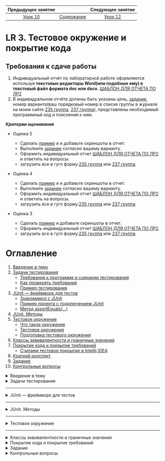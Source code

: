 Предыдущее занятие |         &nbsp;          | Следующее занятие
:----------------:|:-----------------------:|:----------------:
[Урок 10](LESSON10.MD) | [Содержание](../README.MD) | [Урок 12](LESSON11.md)

# LR 3. Тестовое окружение и покрытие кода

## Требования к сдаче работы

1. Индивидуальный отчёт по лабораторной работе оформляется используя
   **текстовые редакторы Word(или подобные ему)
   в текстовый файл формата doc или docx.** [ШАБЛОН ДЛЯ ОТЧЕТА ПО ЛР2](LR2_Report.docx)
2. В индивидуальном отчёте должны быть указаны цель, [задание](LAB1_Variants.docx), номер варианта(ваш порядковый номер в списке группы в
журнале на моем сайте [235 группа](https://docs.google.com/spreadsheets/d/186VmfxhiyN9vD0eqQtgej3up6OricDa0/edit?gid=2072898038#gid=2072898038), 
[237 группа](https://docs.google.com/spreadsheets/d/1HBRhJ0W6VezDNjnPWNHxUv7krdP6HPgP/edit?gid=1461174089#gid=1461174089)), представлены необходимый программный код и пояснения к ним.

***Критерии оценивания***

* Оценка 5
   * Сделать [пример](#пример-проекта-с-подключением-junit) и и добавьте скриншоты в отчет.
   * Выполните [задание](#задание) согласно вашему варианту.
   * Оформить индивидуальный отчет [ШАБЛОН ДЛЯ ОТЧЕТА ПО ЛР2](LR2_Report.docx) и ответить на вопросы.
   * загрузить все в гугл форму:[235 группа](https://forms.gle/rsQvqzeLBAh8pWQa7) или [237 группа](https://forms.gle/xZioXLRf2bn6ymES9)

* Оценка 4
   * Сделать [пример](#пример-проекта-с-подключением-junit) и и добавьте скриншоты в отчет.
   * Выполните [задание](#задание) согласно вашему варианту.
   * Оформить индивидуальный отчет [ШАБЛОН ДЛЯ ОТЧЕТА ПО ЛР2](LR2_Report.docx) и ответить на вопросы.
   * загрузить все в гугл форму:[235 группа](https://forms.gle/rsQvqzeLBAh8pWQa7) или [237 группа](https://forms.gle/xZioXLRf2bn6ymES9)

* Оценка 3
   * Сделать [пример](#пример-проекта-с-подключением-junit) и добавьте скриншоты в отчет.
   * Оформить индивидуальный отчет [ШАБЛОН ДЛЯ ОТЧЕТА ПО ЛР2](LR2_Report.docx).
   * загрузить все в гугл форму:[235 группа](https://forms.gle/rsQvqzeLBAh8pWQa7) или [237 группа](https://forms.gle/xZioXLRf2bn6ymES9)

# Оглавление

1. [Введение в тему](#введение-в-тему)
2. [Задачи тестирования](#задачи-тестирования)
   * [Требования к программе и сценарии тестирования](#требования-к-программе-и-сценарии-тестирования)
   * [Как проверять требования](#как-проверять-требования)
   * [Пример тестирования](#пример-тестирования)
3. [JUnit — фреймворк для тестов](#junit--фреймворк-для-тестов)
   * [Знакомимся с JUnit](#знакомимся-с-junit)
   * [Пример проекта с подключением JUnit](#пример-проекта-с-подключением-junit)
   * [Метод assertEquals(...)](#метод-assertequals)
4. [JUnit. Методы](#junit-методы)
5. [Тестовое окружение](#тестовое-окружение)
   * [Что такое окружение](#что-такое-окружение)
   * [Тестовое окружение](#тестовое-окружение-1)
   * [Подготовка тестового окружения](#подготовка-тестового-окружения)
6. [Классы эквивалентности и граничные значения](#классы-эквивалентности-и-граничные-значения)
7. [Покрытие кода и покрытие требований](#покрытие-кода-и-покрытие-требований)
    * [Считаем тестовое покрытие в Intellij IDEA](#считаем-тестовое-покрытие-в-intellij-idea)
8. [Краткий конспект](#краткий-конспект)
9. [Задание](#задание)
10. [Контрольные вопросы](#контрольные-вопросы)

<details>
<summary>Введение в тему</summary>

# Введение в тему

Один из способов проверить работоспособность программы — протестировать её. В этой теме поговорим о том, зачем нужно тестирование, какое оно бывает и как тестировать свой код максимально эффективно. Вы узнаете:
* когда нужно проводить тестирование;
* что такое фреймворк и какой фреймворк используют для тестирования на Java;
* что такое класс эквивалентности и граничные значения;
* какие бывают метрики покрытия кодовой базы тестами;
* чем различаются понятия покрытия требований и покрытия кода.
А также вы научитесь сами составлять тесты для различных требований, 
запускать их и анализировать результаты тестирования. После этой темы 
помимо финального проекта спринта вас ждёт тестирование по всем темам первого модуля. 
Итак, начинаем!

</details>

<details>

<summary>Задачи тестирования</summary>

# Задачи тестирования

[Оглавление](#оглавление)

Люди довольно часто совершают ошибки, а техника отказывает. По
этому в процесс любого производства включён этап проверки. Автомобили допускаются 
к серийному выпуску только после успешного прохождения всех краш-тестов, 
сложность которых возрастает с каждым годом. Чайники, миксеры и другие бытовые электроприборы 
проходят обязательные проверки на соответствие требованиям пожарной безопасности.

Всё это необходимо для предотвращения возможных рисков. Например, 4 июня 1996 года грузовая ракета Ариан-5 
взорвалась через 37 секунд после взлёта из-за ошибки в программе по расчёту угла наклона. 
Ущерб составил около одного миллиарда долларов.

Требования к качеству продуктов в современном мире становятся всё более строгими. 
Пользователи привыкли, что программное обеспечение работает почти идеально. 
Из-за любой ошибки ваш клиент может перейти к конкурентам или оставить негативный отзыв. 
Поэтому так важно, чтобы каждый разработчик понимал важность процесса тестирования продукта 
до его выпуска на широкую аудиторию.

**Тестирование программы** (англ. software testing) — это исследование, при котором происходит:
* проверка соответствия между ожидаемым и реальным поведением программы,
* а также выявление или подтверждение каких-либо её свойств.
* 
Есть много разных видов проверок: тестирование производительности, нагрузки, гипотез, 
безопасности и так далее. 
Вы изучите базовый вид — **функциональное тестирование** (англ. _functional testing_).
Именно оно проверяет, что программа соответствует **функциональным требованиям** 
(англ. _functional requirements_), то есть делает то, что от неё ожидает пользователь. 
Например, что при включении умного чайника вода нагревается, а не превращается в лёд.

![img.png](L11/img.png)

## Требования к программе и сценарии тестирования

Чтобы проверить, что программа работает корректно, необходимо узнать, 
с какой целью она создавалась. 
Другими словами, нужно определить **требования к программе**
(англ. _software requirements_).

Требования могут иметь разную форму и содержание. 
Иногда они представлены в виде официальных документов: 
спецификаций и технических заданий. Часто таких документов нет, 
и единственный способ узнать требования — поговорить с заказчиком.

Требования разделяются на:

* **функциональные**, которые отвечают на вопрос, что должна делать программа. 
Например, на сайте по продаже билетов в кино должна быть кнопка «купить». 
При нажатии на неё будет открываться форма оплаты.

* **нефункциональные**, которые отвечают на вопрос, 
как программа должна выполняться. Вернёмся к примеру с сайтом. 
Нефункциональное требование может звучать так: форма оплаты должна 
открываться менее чем за две секунды с момента нажатия на кнопку «купить».

### Примеры

> **Функциональные требования**
> * Сервис должен отправлять письмо на почту пользователя с информацией о купленных билетах.
> * При закрытии программы должно появляться окно с предложением сохранить проект.
> * При переходе на новый уровень игрок должен получать количество золота по формуле [Уровень * 1000].

> **Нефункциональные требования**
> * Дата покупки должна отображаться как «число.месяц.год»
> * Номер бронирования билета должен пересылаться в строковом формате.
> * Приложение должно запускаться на Android выше 10-й версии.
> * Программа должна возвращать ответ в течение 100 миллисекунд.

## Как проверять требования

Итак, сначала нужно составить или получить список требований.
Затем — написать набор сценариев тестирования. 
Именно они будут определять, делает ли программа то, что от неё ожидается в разных ситуациях. 
Такие сценарии называют **тест-кейсами** (англ. _test case_).

Правильный тест-кейс состоит из трёх частей. 
Рассмотрим их на примере тестирования калькулятора:

* **Подготовка** — определение входных параметров и предусловий. 
Что нужно, чтобы начать тест? Какие данные нам потребуются?
Для проверки калькулятора нам нужны два числа на вход (например, `7` и `4`) и работающий экземпляр класса Calculator.
* **Исполнение** — определение процедуры тестирования. Как именно мы проверяем, 
что программа работает корректно? Какие для этого нужно вызвать методы? 
Какая будет последовательность действий? В примере с калькулятором у 
экземпляра класса вызываем метод сложения. 
В качестве аргументов передаём два числа, заданных на этапе подготовки.
* **Проверка** — сравнение ожидаемого результата с полученным. 
Проверяем, что результат метода в нашем калькуляторе совпадает с ожидаемым и равняется `11`.


Получив тест-кейсы, можно создать и провести **тесты**, 
то есть автоматические или ручные операции по проверке тест-кейсов.

![img_1.png](L11/img_1.png)

## Пример тестирования

Перенесёмся в будущее. Представим, что вы стали успешным программистом на Java (ура!), 
и ваш руководитель дал вам первое важное задание. 
Нужно написать программу для одного крупного магазина, 
которая будет рассчитывать сумму покупки с учётом скидки.

Условия такие: если сумма находится в диапазоне от `1` до `999` рублей — скидки не будет.
А если сумма покупки больше или равна `1000` рублей — клиенту предоставляется скидка в размере
`2%`. Сумма покупки задаётся только в рублях, без копеек.

Здесь требования к программе прописаны прямо в условии задачи. Сформулируем их более конкретно:
1. Если сумма покупки находится в диапазоне от `1` до `999` рублей, то скидка будет `0%`.
2. Иначе скидка составит `2%`.

![img_2.png](L11/img_2.png)

Теперь составим тест-кейсы. 
Поскольку у нас есть пронумерованный набор требований, 
тест-кейсы для удобства тоже можно пронумеровать:

1. Если сумма покупки находится в диапазоне от 1 до 999 рублей, то скидка будет 0%.
- 1.1. Совершается покупка на 1 рубль. Ожидаемое поведение: стоимость покупки составляет 1 рубль.
- 1.2. Совершается покупка на 333 рубля. Ожидаемое поведение: стоимость покупки составляет 333 рубля.
- 1.3. Совершается покупка на 999 рублей. Ожидаемое поведение: стоимость покупки составляет 999 рублей.
2. Иначе скидка составит 2 %.
- 2.1. Совершается покупка на 1000 рублей. Ожидаемое поведение: стоимость покупки составляет 980 рублей (−2%).
- 2.2. Совершается покупка на 2000 рублей. Ожидаемое поведение: стоимость покупки составляет 1960 рублей (−2%).

![img_3.png](L11/img_3.png)

Тест-кейсы 1.1, 1.3 и 2.1. проверяют значения на границах интервалов [1;1000) и [1000;+∞).
Такие значения называются **граничными** (англ. _boundary values_), мы расскажем о них подробнее в следующих уроках. 
А пока заметим, что проверка граничных значений — важное условие. Значительная часть ошибок в программировании совершается именно на граничных значениях.

Помимо граничных значений, необходимо проверить выполнение требований на одном из чисел внутри интервала от 1 до 999.
Нет разницы, на каком именно — 333, 543 или любом другом. Все эти значения **эквивалентны** (англ. _equivalent values_).

Все тест-кейсы необходимо выполнить. Можно запускать программу самостоятельно, передавая различные значения на вход и сверяя их с ожидаемыми — это ручное тестирование. А можно написать код, который будет делать то же самое автоматически — это автоматическое тестирование.

После исполнения тест-кейса необходимо зафиксировать его результат. 
Если реальное поведение программы совпало с ожидаемым, то считается, что тест пройден (англ. _test passed_), 
если поведение отличается — тест провален (англ. _test failed_).

В автотестах результат обычно выводится в виде списка, в котором указано, какие из тестов были пройдены, а какие — провалены.
Это нужно для того, чтобы можно было перейти к любому из проваленных кейсов и исправить либо сам тест,
либо код, который он проверяет.

При ручном тестировании всё зависит от организации: кто-то ставит галочки на листке бумаги, 
кто-то фиксирует текстом в электронном виде, а кто-то просто запоминает. 
Главное — получить ответ: прошла программа тест или нет.

Подведём итог. Для проверки корректности программы нужно проделать следующие шаги:
* Получить/составить/выяснить набор функциональных и нефункциональных требований к программе.
* Для всех требований составить набор тест-кейсов и провести их.

---
### Из каких элементов должен состоять один тест-кейс?

> * **Определение входных параметров и предусловий.**
    Перед началом процедуры тестирования к ней нужно подготовиться.

> * **Сравнение ожидаемого результата с полученным.**
На этом шаге проверяется, исполняет ли программа конкретное требование.

> * **Определение процедуры тестирования.**
Процедура тестирования показывает, из каких шагов состоит тест-кейс.

> * **Информация о результате тест-кейса.**
Без информации о результатах тест-кейса нельзя дать ответ, отвечает ли программа установленным требованиям.
---
</details>

---
<details>

<summary>JUnit — фреймворк для тестов</summary>

# JUnit — фреймворк для тестов

[Оглавление](#оглавление)

Для тестирования существует огромное количество методов, которые объединены во множество библиотек.

## Знакомимся с JUnit

**Фреймворк** (англ. _framework_) — особый класс библиотек.
В нём содержится набор классов и методов,
которые вы можете использовать в своей программе. 
Фреймворк отличается от обычной библиотеки тем, что код библиотеки вы запускаете из вашего кода, 
в то время как фреймворк наоборот может использовать ваш код в своей работе.

![img_4.png](L11/img_4.png)

Один из самых популярных фреймворков для тестирования на Java — **JUnit**. 
Чтобы написать первый тест с помощью **JUnit**, нужно сделать всего два шага:
* Подключить к проекту **JUnit** как библиотеку.
* Создать метод и пометить его аннотацией `@Test`. 

**Аннотации** — это механизм Java, представляющий дополнительную информацию о создаваемых классах и методах.

Вы уже сталкивались с ним в теме про наследование.

## Пример проекта с подключением JUnit

### Видеоинструкции
    
1. [Создание проекта и подключение JUnit(короткое видео без звука)](https://boosty.to/itmagic/posts/e66c8d9e-95c8-4fb3-acce-55dab5c0c5c5?share=post_link)
2. [Создание проекта и подключение JUnit(с объяснением)](https://boosty.to/itmagic/posts/2082ebb4-545c-4af8-917c-12e7bc287205?share=post_link)

### IntelliJ Build tool

#### Создание проекта

1. Запустите IntelliJ IDEA.
2. Выберите слева вкладку **Projects**  и нажмите на кнопку **New Project**.
   ![img.png](L11/img6.png)

3. Дайте имя проекту **debug-app**.
   Language - **Java**, Build system - **IntelliJ**.
   В качестве JDK используйте Amazon Coretto 22. Нажмите **Create**.
   ![img_1.png](L11/img7.png)
4. Если все настройки пройдены успешно появится окно с вашим проектом.
   ![img_2.png](L11/img8.png)
5. Запустите свой проект. Нажмите правой кнопкой мыши в любом месте файла Main.java и в контекстном меню выберите `Run`
![img_5.png](L11/img_5.png)

![img_6.png](L11/img_6.png)

Проект успешно создан.

#### Подключение библиотеки JUnit

1. В меню File выберите пункт ProjectStructure

![img_7.png](L11/img_7.png)

2. В окне Project Structure выберите вкладку **Libraries** и нажмите на кнопку `+`\`From Maven...`

   ![img_9.png](L11/img_9.png)

3. В окне `Download Library from Maven Repository` в поле поиска введите `org.junit.jupiter` и нажмите на кнопку поиска  
![img_10.png](L11/img_10.png)

4. Дождитесь пока Idea подключится к центральному репозиторию Maven и подгрузит информацию о доступных к скачиванию версиях библиотек Junit. Выберите из выпадающего списка подходящую версию библиотеки.

![img_11.png](L11/img_11.png)

5. Выберите подходящую версию и нажмите `OK`.

![img_13.png](L11/img_13.png)

![img_12.png](L11/img_12.png)

6. В окне **Choose Mosules** оставьте все без изменений и нажмите **OK**.

![img_14.png](L11/img_14.png)

7. Если все выполнится успешно то библиотека подключится к проекту. Нажмите кнопку `Aplly` и затем `OK`.

![img_15.png](L11/img_15.png)

#### Создание кода


1. Нажмите правой кнопкой по папке src. Далее в контекстном меню выберите `New\Java Class`.
![img_16.png](L11/img_16.png)

2. Введите название класса `DiscountCalculator` и нажмите `Enter`

![img_17.png](L11/img_17.png)

Замените код класса на следующий

```java
public class DiscountCalculator {

    public int sumAfterDiscount(int sum) {
        if (sum < 1000) {
            return sum;
        } else {
            return (int) (sum * 0.98);
        }
    }
}

```
3. Нажмите правой кнопкой мыши по названию проекта, далее выберите пункт **New\Directory**.

![img_20.png](L11/img_20.png)

4. Введите название `test` и нажмите кнопку `Enter`

![img_21.png](L11/img_21.png)

5. Нажмите правой кнопкой мыши по папке test далее в контекстном меню выберите пункт `Mark Directory as\Test Sources Root`

![img_22.png](L11/img_22.png)

6. Откройте файл `DiscountCalculator.java` и установите курсор на название класса `DiscountCalculator`. 
Нажмите правую кнопку мыши и в контекстном меню выберите пункт `Generate...`

![img_18.png](L11/img_18.png)

7. В следующем окошке выберите пункт `Test...`

![img_19.png](L11/img_19.png)

8. В окне **Create Test** поставьте галочку возле названия метода `sumAfterDiscount`. 
Обратите внимание на название создаваемого класса в поле `Class name`. 
Как правило, класс с тестами называют так же, как базовый класс, добавляя в конце слово `“Test”`. 
В нашем случае получится DiscountCalculatorTest.  Нажмите `ОК`.

![img_23.png](L11/img_23.png)

9. Если все правильно сделано, то должна открыться новая вкладка с кодом класса `DiscountCalculatorTest`

![img_24.png](L11/img_24.png)


10. Замените код класса `DiscountCalculatorTest` на следующий.

```java
// Заметьте, что классы фреймворка импортируются из пакетов 
// отличных от пакетов стандартной библиотеки Java
import org.junit.jupiter.api.Assertions;
import org.junit.jupiter.api.Test;

public class DiscountCalculatorTest {

    DiscountCalculator discountCalculator = new DiscountCalculator();

    @Test
    public void shouldGiveNoDiscountForValue999() {
        // Подготовка
        int buySum = 999;
        int expectedSum = 500;

        // Исполнение
        int resultSum = discountCalculator.sumAfterDiscount(buySum);

        // Проверка
        Assertions.assertEquals(expectedSum, resultSum);
    }
}
```

11. Осталось проверить работу тестовых методов.
 * Для запуска одного тестового метода достаточно нажать на кнопку ![img_25.png](L11/img_25.png) слева от сигнатуры тестового метода.
 * Для запуска всех тестов тестового класса надо нажать на кнопку ![img_27.png](L11/img_27.png) слева от названия класса.

![img_26.png](L11/img_26.png)

12. Нажмите на кнопку ![img_27.png](L11/img_27.png) и в выпадающем меню выберите **Run**.

![img_28.png](L11/img_28.png)

13. Произойдет построение теста. На данный момент у нас только один тестовый метод. Ожидаемый(expectedSum) и фактический(resultSum) 
результаты не совпали, следовательно, статус нашего теста будет - `Test failed`(тест не пройден)
В коде теста мы специально написали, что для товара стоимостью 999 мы ожидаем получить итоговую сумму 500, хотя в реальности исходя из нашего примера должны получить 999. 

![img_29.png](L11/img_29.png)

14. Исправьте значение переменной expectedSum = 999. Снова выполните тесты.

```java
import org.junit.jupiter.api.Test;

public class DiscountCalculatorTest {

    DiscountCalculator discountCalculator = new DiscountCalculator();

    @Test
    public void shouldGiveNoDiscountForValue999() {
        // Подготовка
        int buySum = 999;
        int expectedSum = 999;

        // Исполнение
        int resultSum = discountCalculator.sumAfterDiscount(buySum);

        // Проверка
        Assertions.assertEquals(expectedSum, resultSum);
    }
}
```

15. На этот раз Ожидаемый(expectedSum) и фактический(resultSum)
результаты совпали, следовательно, статус нашего теста будет - `Test passed`(тест пройден)

![img_30.png](L11/img_30.png)

### Метод assertEquals(...)

Метод `assertEquals(...)`
Ещё один элемент `JUnit` — это множество статических методов класса `Assertions`. 
Один из них, `assertEquals(Object expected, Object actual, [String message])` вы уже встречали его выше примерах. 
Он принимает 2 или 3 аргумента. Первый — это ожидаемый результат, второй — фактический. Третий аргумент —
необязательная строка, которая выведется, если фактический результат не равен ожидаемому, другими словами, если тест обнаружит ошибку.


</details>

---

<details>

<summary>JUnit. Методы</summary>

# JUnit. Методы

[Оглавление](#оглавление)

JUnit, как и многие другие библиотеки, предоставляет множество инструментов для упрощения стандартных операций. В этом уроке вы изучите основные методы фреймворка, которые позволяют программисту не только быстро проверять свои программы, но и легко ориентироваться в тестах, написанных другими разработчиками.

## Методы `Assertions.assertNull(...)` и `Assertions.assertNotNull(...)`

Проверить, что значение переменной равно `null`, можно с помощью метода `assertEquals(Object object)`:

```java
@Test
public void shouldBeNull() {
    String nullString = null;
    Assertions.assertEquals(null, nullString);
}
```

А если нужно удостовериться, что значение не равно `null`, 
понадобится метод `assertNotEquals(Object object)`:

```java
@Test
public void shouldNotBeNull() {
    String apple = "apple";
    Assertions.assertNotEquals(null, apple);
}
```

Оба теста работают корректно. 
Но если проверку на null вам нужно выполнять часто,
то писать каждый раз `Assertions.assertEquals(null, value)` будет излишеством. 

Лучше воспользоваться более удобными методами `Assertions.assertNull(Object object)` 
и `Assertions.assertNotNull(Object object)`.

```java
import org.junit.jupiter.api.Test;

import static org.junit.jupiter.api.Assertions.assertNotNull;
import static org.junit.jupiter.api.Assertions.assertNull;

public class NullabilityTest {

    @Test
    public void shouldBeNull() {
        String nullString = null;
        assertNull(nullString);
    }

    @Test
    public void shouldNotBeNull() {
        String apple = "apple";
        assertNotNull(apple);
    }
}

```

> Обратите внимание на использование `import static` в примере выше. 
> Методы класса `Assertions` часто импортируют как статические методы, 
> чтобы сократить запись. Это удобно, потому что в одном классе 
> может быть много тестов, и каждый из них будет вызывать какой-то 
> из методов проверки класса `Assertions`. В результате вместо такой записи:

```java
Assertions.assertNull(firstString);
Assertions.assertNotNull(secondString);
Assertions.assertEquals(expected, actual);
```

Будет такая

```java
*assertNull*(firstString);
*assertNotNull*(secondString);
*assertEquals*(expected, actual);
```

Вы также можете импортировать все методы сразу через

```java
  import static org.junit.jupiter.api.Assertions.*.
```

## Методы `assertTrue(...)` и `assertFalse(...)`

Аналогичные методы существуют для проверки значений типа boolean. 
Вы можете использовать assertEquals(true, value) 
или assertEquals(false, value), но удобнее будет делать это с 
помощью специальных методов `assertTrue(value)` и `assertFalse(value).`

```java
import org.junit.jupiter.api.Assertions;
import org.junit.jupiter.api.Test;

import static org.junit.jupiter.api.Assertions.assertTrue;

public class BooleanTest {

    @Test
    public void shouldBeTrue() {
        boolean value = true;
        assertTrue(value);
    }

    @Test
    public void shouldBeFalse() {
        boolean value = false;
        Assertions.assertFalse(value);
    }
}

```

> При сравнении значений через assertEquals() используется метод equals(..) 
> из класса Object. Поэтому для того, чтобы операция была выполнена корректно, в классах объектов этот метод должен быть корректно переопределён. 
> В противном случае сравнение будет работать неправильно.

> Есть ещё одна важная особенность, связанная с методом equals(..).
> Его нельзя переопределить для массивов. Другими словами, два массива с одинаковым содержанием (одинаковыми элементами, расположенными в том же порядке) — это разные объекты с точки зрения Java.
> Поэтому метод equals(..) всегда будет возвращать false для таких массивов, 
> а тест с assertEquals(...) не будет проходить.

 
> Для поэлементного сравнения массивов можно воспользоваться методом 
> Arrays.equals(...), а в JUnit можно использовать метод класса 
> `**Assertions — assertArrayEquals(...)**`. 

</details>

---

<details>

<summary>Тестовое окружение</summary>

# Тестовое окружение

[Оглавление](#оглавление)

Современные приложения — это миллиарды строчек кода, которые описывают сложную систему со строгой и развитой логикой. 
Некоторые компании за время своего существования произвели и теперь 
поддерживают огромные базы рабочего кода. И чем больше разработчиков вносят изменения в продукт, 
тем выше становится вероятность появления в нём багов.

## Что такое окружение

**Среда, или окружение** (англ. _environment_) — это сервер или группа серверов, на которых находится копия приложения. Конкретное окружение часто называется **стендом** (англ. _stand_).

У любой компании есть как минимум одна среда — та, с которой взаимодействуют её клиенты. 
Но часто для полноценной работы над продуктом выделяют и другие окружения:

* **Среда разработки** (англ. _development environment_), **dev** или **dev-стенд**. 
Используется исключительно для разработки. Именно сюда стекаются изменения от всех программистов, 
работающих над проектом. Здесь же запускаются тесты, написанные разработчиками, и ставятся эксперименты.
* **Тестовая среда** (англ. _test environment_), **test** или **test-стенд**. Здесь продукт стабилизируется при помощи более сложных тестов. 
Например, **интеграционных** (англ. _integration tests_) **— которые объединяют (интегрируют) несколько программ/сервисов вместе. 
При интеграционном тестировании часто проверяют, корректно ли данные из одного сервиса передаются в другой. 
Такие тесты часто пишут отдельные команды тестировщиков.
* **Продуктовая среда** (англ. _production environment_), или **prod**. Её ещё называют «боевая среда» 
как противоположность тестовой, «учебной». 
С ней взаимодействуют клиенты компании, поэтому любые ошибки могут привести к денежным и репутационным потерям.
В идеальном мире к моменту выкладки кода на прод в программе уже не должно быть багов, влияющих на пользователя.

![img.png](L11/part2/img.png)

Многие компании создают и другие среды для своих целей. Например, одни воспроизводят баги в специфичном окружении — на сервере с определённой версией Java. 
Другие используют отдельные среды для разных видов тестов. 
Третьи вообще создают отдельное тестовое окружение для каждого изменения в коде. 

Во всём этом многообразии одна вещь остаётся верной всегда. Тесты сокращают количество багов, которые увидит конечный пользователь. 

> 💡 Окружением часто называют не только полноценный набор 
> серверов с копией приложения, но также и набор внешних параметров, от которых зависит работа программы. Это может быть и версия Java, и другие приложения, 
> и разные файлы конфигурации. Часть таких внешних параметров 
> можно контролировать во время тестирования, с чем тоже помогает библиотека JUnit.


## Тестовое окружение

При тестировании часто бывает удобно выделить набор доступных классов и конфигураций в мини-окружение,
чтобы использовать его для тестов. 
Такой подход позволяет упростить тестирование классов со сложным порядком инициализации. 

Возьмём в качестве примера `OvercomplicatedCookieFactory` (англ. «переусложнённая фабрика печенек») — класс по производству печенек с предсказаниями. 
При создании его экземпляра нужно указать:
* возможные позитивные и негативные предсказания,
* а также флаг, который будет говорить, какие нужно создавать печеньки: с позитивными предсказаниями или с негативными.

Каждая созданная печенька увеличивает внутренний счётчик готовых печенек. Давайте протестируем этот класс.

```java
import java.util.ArrayList;
import java.util.Random;

public class OvercomplicatedCookieFactory {
    private int cookiesCreated = 0;
    private final ArrayList<String> positiveTexts;
    private final ArrayList<String> negativeTexts;
    private final boolean isPositive;

    // класс Random используется, чтобы возвращать случайное предсказание из списка.
    private final Random rnd = new Random();

    public OvercomplicatedCookieFactory(
            ArrayList<String> positiveTexts,
            ArrayList<String> negativeTexts,
            boolean isPositive
    ) {
        this.positiveTexts = positiveTexts;
        this.negativeTexts = negativeTexts;
        this.isPositive = isPositive;
    }

    // Печём печеньку!
    public String bakeFortuneCookie() {
        StringBuilder cookieBuilder = new StringBuilder();

        // увеличиваем счётчик печенек:
        this.incrementNumberOfCookiesCreated();

        // возвращаем хорошее или плохое предсказание:
        if (isPositive) {
            cookieBuilder.append(randomPositive());
        } else {
            cookieBuilder.append(randomNegative());
        }

        // преобразовываем результат в строку:
        return cookieBuilder.toString();
    }

    // возвращаем количество испечённых печенек:
    public int getCookiesCreated() {
        return this.cookiesCreated;
    }

    // обнуляем счётчик созданных печенек:
    public void resetCookiesCreated() {
        this.cookiesCreated = 0;
    }

    // Увеличиваем счётчик испечённых печенек:
    private void incrementNumberOfCookiesCreated() {
        this.cookiesCreated++;
    }

    // Выбираем произвольное предсказание из списка позитивных:
    private String randomPositive() {
        // Получаем целое случайное число от нуля до максимального размера массива - 1.
        int randomIndex = rnd.nextInt(positiveTexts.size());
        return positiveTexts.get(randomIndex);
    }

    // Выбираем произвольное предсказание из списка негативных:
    private String randomNegative() {
        // Получаем целое случайное число от нуля до максимального размера массива - 1.
        int randomIndex = rnd.nextInt(negativeTexts.size());
        return negativeTexts.get(randomIndex);
    }
}
```

Первые два необходимых теста — создание позитивных предсказаний `shouldReturnPositiveCookie() `
и счётчика печенек `shouldIncreaseCounterByOneAfterCookieBaked()`. 

```java
import org.junit.jupiter.api.Assertions;
import org.junit.jupiter.api.Test;
import java.util.ArrayList;

public class OvercomplicatedCookieFactoryTest {

    @Test
    public void shouldReturnPositiveCookie() {
        ArrayList<String> positiveTexts = new ArrayList<>();
        positiveTexts.add("Вам повезёт!");

        ArrayList<String> negativeTexts = new ArrayList<>();
        negativeTexts.add("Сегодня будет дождь");
        
                OvercomplicatedCookieFactory cookieFactory = new OvercomplicatedCookieFactory(
                positiveTexts,
                negativeTexts,
                true
        );
        String cookieText = cookieFactory.bakeFortuneCookie();
        Assertions.assertEquals("Вам повезёт!", cookieText);
    }

    @Test
    public void shouldIncreaseCounterByOneAfterCookieBaked() {
        ArrayList<String> positiveTexts = new ArrayList<>();
        positiveTexts.add("Вам повезёт!");

        ArrayList<String> negativeTexts = new ArrayList<>();
        negativeTexts.add("Сегодня будет дождь");
        
        OvercomplicatedCookieFactory cookieFactory = new OvercomplicatedCookieFactory(
                positiveTexts,
                negativeTexts,
                true
        );
        cookieFactory.bakeFortuneCookie();
        Assertions.assertEquals(1, cookieFactory.getCookiesCreated());
    }
}
```

Оба теста используют один и тот же код для создания экземпляра `OvercomplicatedCookieFactory`.
В данном случае это, скорее всего, не приведёт к проблемам. Но в реальных кодовых базах одни классы могут зависеть от других,
и такой код будет занимать очень много места. 


Один из вариантов решения этой проблемы — вынести экземпляр класса в переменную перед тестами.

```java
import org.junit.jupiter.api.Assertions;
import org.junit.jupiter.api.Test;

import java.util.ArrayList;

public class OvercomplicatedCookieFactoryTest {
        private final static ArrayList<String> positiveTexts = new ArrayList<>();
    private final static ArrayList<String> negativeTexts = new ArrayList<>();
        
    private final static OvercomplicatedCookieFactory cookieFactory = new OvercomplicatedCookieFactory(
            positiveTexts,
            negativeTexts,
            true
    );

    @Test
    public void shouldReturnPositiveCookie() {
                negativeTexts.add("Сегодня будет дождь");
                positiveTexts.add("Вам повезёт!");
        String cookieText = cookieFactory.bakeFortuneCookie();
        Assertions.assertEquals("Вам повезёт!", cookieText);
    }

    @Test
    public void shouldIncreaseCounterByOneAfterCookieBaked() {
                negativeTexts.add("Сегодня будет дождь");
                positiveTexts.add("Вам повезёт!");
        cookieFactory.bakeFortuneCookie();
        Assertions.assertEquals(1, cookieFactory.getCookiesCreated());
    }
}

```

В этом случае переменной cookieFactory будет присвоен экземпляр `OvercomplicatedCookieFactory`, 
который используется в обоих тестах. Всё бы хорошо, но таким образом в тестовом классе 
появится нежелательная зависимость между тестами. Дело в том, что порядок их запуска в общем случае не определён.
Более того, он может меняться от запуска к запуску.

Предположим, что сначала выполнится тест создания позитивных предсказаний `shouldReturnPositiveCookie()`.
Поскольку в нём вызывается метод `bakeFortuneCookie()`, внутренний счётчик переменной `cookieFactory` увеличится на единицу. 
Если после этого сразу запустится тест счётчика печенек `shouldIncreaseCounterByOneAfterCookieBaked()`, 
то к внутреннему значению прибавиться ещё единица, и `assertEquals()` выдаст ошибку. Если же сначала запустится тест
счётчика `shouldIncreaseCounterByOneAfterCookieBaked()`, а затем `shouldReturnPositiveCookie()`, 
такой ошибки не произойдёт.
Подобные баги очень сложно обнаружить и исправить, 
поэтому тестовое окружение лучше готовить под каждый тест по отдельности.


## Подготовка тестового окружения

В `JUnit` есть четыре специальных аннотации, которые позволяют запускать определённый код до или после тестов. 

Первая из них — `@BeforeEach` (англ. «перед каждым»). Если установить её над методом, этот метод будет запускаться всякий раз перед любым из тестов внутри класса. 

Исправленный код будет выглядеть следующим образом:

```java
import org.junit.jupiter.api.Assertions;
import org.junit.jupiter.api.BeforeEach;
import org.junit.jupiter.api.Test;

public class OvercomplicatedCookieFactoryTest {

    private static OvercomplicatedCookieFactory cookieFactory;

    @BeforeEach
    public void beforeEach() {
        ArrayList<String> positiveTexts = new ArrayList<>();
        positiveTexts.add("Вам повезёт!");

        ArrayList<String> negativeTexts = new ArrayList<>();
        negativeTexts.add("Сегодня будет дождь");
        
        cookieFactory = new OvercomplicatedCookieFactory(
                positiveTexts,
                negativeTexts,
                true
        );
    }

    @Test
    public void shouldReturnPositiveCookie() {
        String cookieText = cookieFactory.bakeFortuneCookie();
        Assertions.assertEquals("Вам повезёт!", cookieText);
    }

    @Test
    public void shouldIncreaseCounterByOneAfterCookieBaked() {
        cookieFactory.bakeFortuneCookie();
        Assertions.assertEquals(1, cookieFactory.getCookiesCreated());
    }
}
```

Теперь можно писать любое количество проверок. 
Поскольку перед каждым тестом создаётся новый экземпляр `OvercomplicatedCookieFactory`, 
тесты больше не будут зависеть друг от друга. 

Другие три аннотации позволяют запускать произвольный код:
* `@BeforeAll` (англ. «перед всеми») — один раз до запуска всех тестов;
* `@AfterEach` (англ. «после каждого») — каждый раз после окончания каждого теста;
* `@AfterAll `(англ. «после всех») — один раз после окончания всех тестов.

Аннотации, срабатывающие один раз: `@BeforeAll` и `@AfterAll`, должны стоять над статическим методом. 
Если метод будет не статичный, тест попросту не запустится.

Все четыре аннотации могут содержаться в одном тестовом классе. 
Они ведут себя так, как и ожидается: 
* перед началом тестов исполнится `@BeforeAll`, 
* перед каждым тестом — `@BeforeEach`, 
* после каждого — `@AfterEach`. 
* В самом конце, после выполнения всех тестов, сработает `@AfterAll`.

```java
import org.junit.jupiter.api.AfterAll;
import org.junit.jupiter.api.AfterEach;
import org.junit.jupiter.api.BeforeAll;
import org.junit.jupiter.api.BeforeEach;
import org.junit.jupiter.api.Test;

public class TestBenchExample {

    @BeforeAll
    static void beforeAll() {
        System.out.println("Running beforeAll");
    }

    @AfterAll
    static void afterAll() {
        System.out.println("Running afterAll");
    }

    @BeforeEach
    void beforeEach() {
        System.out.println("--Running beforeEach");
    }

    @AfterEach
    void afterEach() {
        System.out.println("--Running afterEach");
    }


    @Test
    public void someTestOne() {
        System.out.println("-- --Running test 1");
    }

    @Test
    public void someTestTwo() {
        System.out.println("-- --Running test 2");
    }
}
```

</details>

---

<details>

<summary>Классы эквивалентности и граничные значения</summary>

# Классы эквивалентности и граничные значения

[Оглавление](#оглавление)

Исполнение каждого теста на JUnit или любом другом тестовом фреймворке 
занимает какое-то время. В больших системах, где количество тестов 
переваливает за десятки и сотни тысяч, проверки могут длиться несколько часов, а иногда и дней. 

Задача разработчика, тестирующего свой код, — проверить, что программа ведёт себя корректно, 
потратив при этом минимальное количество времени. То есть, с одной стороны, тесты должны проверить 
все возможные сценарии поведения программы. С другой — их должно быть настолько мало, насколько это возможно. 

## Граничные значения и классы эквивалентности

Чтобы сократить количество тестов и оставить только самые необходимые, программисты применяют 
техники выделения граничных значений и классов эквивалентности.  

> **Граничные значения** (англ. _boundary values_) — это параметры, при переходе через которые поведение программы меняется.

> **Классы эквивалентности** (англ. _equivalence class_) — параметры, при вводе которых программа ведёт себя одинаково.

Для примера рассмотрим робота, который помогает варить яйца.
На вход он получает информацию о том, сколько минут длится варка, а на выходе говорит, в каком состоянии находится яйцо: 

* если яйцо варится меньше `2` минут — оно ещё сырое;
* от `2` до `5` минут — состояние готовности «в мешочек», когда и белок, и желток жидкие;
* от `5` до `7` минут — состояние готовности «всмятку», когда белок твёрдый, а желток жидкий;
* от `7` до `10` минут — состояние готовности «вкрутую», когда и белок, и желток твёрдые;
* больше `10` минут — яйцо переварено.

![img_1.png](L11/part2/img_1.png)

Есть два способа составить набор тест-кейсов по граничным значениям и классам эквивалентности:

* **Написать как минимум по одному тесту на каждое из граничных значений,
а также по одному — на любое значение из каждого промежутка класса эквивалентности**. 
Например, протестировать робота можно на значениях: `1, 2, 3, 5, 6, 7, 9, 10, 21 минута.`

* **Проверить работу программы на каждом из граничных значений +/- одно значение**. 
Такой подход связан с тем, что чаще всего ошибки происходят именно при работе с граничными значениями. 
При этом +/- одно значение позволят проверить работу не только на границах, 
но и в рамках каждого класса эквивалентности. 
В таком случае получится больше тестов, 
чем в первом варианте, зато они покроют большую часть возможных ошибок. 
В примере с роботом по готовке яиц понадобятся следующие входные данные: `1, 2, 3, 4, 5, 6, 7, 8, 9, 10, 11`. 
Если бы наш шаг был в половину минуты, значений было бы больше: `1.5, 2, 2.5, 4.5, 5, 5.5, 6.5, 7, 7.5, 9.5, 10, 10.5`.

Бывают такие ситуации, когда между граничными значениями нет класса эквивалентности 
или когда классы эквивалентности встречаются повторно. 
Пример — окончания порядковых числительных. Число `1` превращается в «**первый**», а `2` — во «**второй**». 
При этом окончание «_-ой_» также будет в порядковых числительных «**шестой**», «**седьмой**» и «**восьмой**».

![img_2.png](L11/part2/img_2.png)

В таком случае можно вывести более широкий класс эквивалентности. 
К примеру, двузначные числа, начинающиеся на цифры от 2 до 9, ведут себя одинаково — при окончании на
2 будет добавляться окончание «-**ой**»: «двадцать втор**ой**», «тридцать втор**ой**». 
Это один класс эквивалентности. При окончании на 3 — «-**ий**»: «сорок трет**ий**», «пятьдесят трет**ий**» и так далее. 
Это другой класс эквивалентности. А вот двузначные числа, начинающиеся с единицы, — особый случай.
Какая бы ни была вторая цифра, окончание будет «-ый»: «одиннадцат**ый**», «двенадцат**ый**» и т. д.

Другой пример — сервис, который помогает выдавать паспорта Российской Федерации. 
На вход программа получает возраст человека, а на выходе говорит, 
нужно ли ему получить или поменять паспорт в этом году. 

По законам Российской Федерации гражданин должен получить паспорт в возрасте 14 лет, 
а затем поменять его в 20 и в 45 лет.
В нашей программе эти числа будут граничными значениями, а любой промежуток между ними — **одним** классом эквивалентности,
так как для любого другого числа ответ будет одинаковым — «паспорт менять не нужно».

![img_3.png](L11/part2/img_3.png)

</details>

<details>

<summary>Покрытие кода и покрытие требований</summary>

# Покрытие кода и покрытие требований

[Оглавление](#оглавление)

С помощью техник выделения классов эквивалентности и 
граничных значений удобно проверять отдельно взятые методы и классы. 
Но в очень больших проектах невозможно выделить все возможные ситуации, 
в которых будет запускаться программа. А значит, и протестировать программу на 100% не получится. 

Поэтому при работе с масштабными проектами многие компании используют метрики покрытия кодовой базы тестами.
О двух таких метриках расскажем в этом уроке.

## Покрытие кода и покрытие требований

- **покрытие кода** (англ. _code coverage_), показывает, какой процент строк кода исполняется при запуске всех тестов. 
Это может быть и **70%** строк, и **5%** — в зависимости от количества и сложности тестов. **100%** бывает редко, потому что 
покрыть тестами абсолютно весь код — довольно трудоёмкая задача. 
Также покрытие кода иногда называют **тестовым покрытием** (англ. _test coverage_).
 
> 💡 Часто тестовое покрытие считают не от всего кода, 
> а только от **бизнес-логики** (англ. _business logic_) программы. 
> **Бизнес-логика (или бизнес-функционал)** — это та часть кода, которая описывает функциональные требования. 
> В неё не входят файлы конфигураций, настройки окружения и модели объектов. 
> Распространённая практика — устанавливать порог тестового покрытия бизнес-логики в 80%. 
> Такой уровень считается оптимальным соотношением между временем, 
> потраченным на написание тестов, и качеством готового продукта.


- **покрытие требований** (англ. _requirements coverage_), она показывает процент требований, проверенных набором тестов. 

Рассмотрим работу двух этих метрик на примере. 
Допустим, нужно написать метод `transfer(...)` (англ. «_перевод_»)
в классе `MoneyTransferService` (англ. «сервис по переводу денег»), который переводит сумму денег `amount` с одного счёта 
на другой. При этом должны соблюдаться следующие требования:
* переводить деньги можно только на другой счёт (нельзя совершить перевод на тот же счёт, с которого выполняется перевод);
* сумма перевода должна быть больше 0;
* баланс счёта, с которого осуществляется перевод, не может быть меньше 0;
* при зачислении средств на счёт его баланс может только расти.

Разработчик программы торопился и реализовал только два из четырёх требований. В результате код выглядит так:

```java
class MoneyTransferService {

    public int transfer(int amount, Account accountOne, Account accountTwo) {
        // переводить деньги можно только на другой счёт
        if (accountOne.id.equals(accountTwo.id)) {
            System.out.println("Нельзя перевести деньги на тот же аккаунт. Id: " + accountOne.id);
            return -2;
        }
        // сумма перевода должна быть больше 0
        if (amount <= 0){
            System.out.println("Сумма перевода должна быть больше 0. Текущая сумма: " + amount);
            return -1;
        }

        accountOne.balance -= amount;
        accountTwo.balance += amount;
        return 0;
    }

    
}

class Account {
    public String id;
    public int balance;

    public Account(String id, int balance) {
        this.id = id;
        this.balance = balance;
    }
}
```

Тесты

```java
import org.junit.jupiter.api.Test;

import static org.junit.jupiter.api.Assertions.assertEquals;

public class MoneyTransferTest {
    private final MoneyTransferService moneyTransferService = new MoneyTransferService();

    @Test
    void shouldMakeTransfer() {
        Account accountOne = new Account("1", 10);
        Account accountTwo = new Account("2", 10);
        
        assertEquals(0, moneyTransferService.transfer(7, accountOne, accountTwo), "Успешная транзакция должна возвращать результат 0");
        assertEquals(3, accountOne.balance);
        assertEquals(17, accountTwo.balance);
    }

    @Test
    void shouldNotTransferMoneyOnSameAccount() {
        Account accountOne = new Account("1", 10);
        assertEquals(-2, moneyTransferService.transfer(5, accountOne, accountOne), "Нельзя перевести деньги на тот же аккаунт. Id: 1");
    }

    @Test
    public void shouldNotTransferZero() {

        Account accountOne = new Account("1", 10);
        Account accountTwo = new Account("2", 10);

        assertEquals(-1, moneyTransferService.transfer(0, accountOne, accountTwo), "Сумма перевода должна быть больше 0. Текущая сумма: 0");
    }

}



```

Все написанные тесты будут пройдены. Но из этого не следует, что программа написана корректно. 

Покрытие кода в этом случае составит 100%, 
потому что в тесте вызывается каждая строчка кода. 
Тем не менее программа работает неправильно, потому что не выполнены два из четырёх требований: 
баланс может оказаться меньше нуля, а также программа неверно работает с переполнением при переводе очень больших сумм. 
Получается, что покрытие требований на текущий момент — только 50%.

Добавим тесты, чтобы проверить все требования:

```java
import org.junit.jupiter.api.Test;

import static org.junit.jupiter.api.Assertions.assertEquals;

public class MoneyTransferTest {
    private final MoneyTransferService moneyTransferService = new MoneyTransferService();

    @Test
    void shouldMakeTransfer() {
        Account accountOne = new Account("1", 10);
        Account accountTwo = new Account("2", 10);
        
        assertEquals(0, moneyTransferService.transfer(7, accountOne, accountTwo), "Успешная транзакция должна возвращать результат 0");
        assertEquals(3, accountOne.balance);
        assertEquals(17, accountTwo.balance);
    }

    @Test
    void shouldNotTransferMoneyOnSameAccount() {
        Account accountOne = new Account("1", 10);
        assertEquals(-2, moneyTransferService.transfer(5, accountOne, accountOne), "Нельзя перевести деньги на тот же аккаунт. Id: 1");
    }

    @Test
    public void shouldNotTransferZero() {

        Account accountOne = new Account("1", 10);
        Account accountTwo = new Account("2", 10);

        assertEquals(-1, moneyTransferService.transfer(0, accountOne, accountTwo), "Сумма перевода должна быть больше 0. Текущая сумма: 0");
    }

    @Test
    public void shouldNotMakeBalanceLessThanZero() {

        Account accountOne = new Account("1", 10);
        Account accountTwo = new Account("2", 10);
        assertEquals(-3, moneyTransferService.transfer(15, accountOne, accountTwo), "Недостаточно средств на счёте с id 1. Перевод суммы 15 невозможен.");
    }

    @Test
    public void shouldNotMakeOverflowOnTransfer() {

        Account accountOne = new Account("1", 10);
        Account accountTwo = new Account("2", Integer.MAX_VALUE);

        assertEquals(-4, moneyTransferService.transfer(1, accountOne, accountTwo), "Перевод невозможен. Если транзакция выполнится, счёт с id 2 будет переполнен.");
    }
}
```

Тесты `shouldNotMakeBalanceLessThanZero` и `shouldNotMakeOverflowOnTransfer` завершаются ошибкой. Они проверяют два условия:
* баланс счёта, с которого осуществляется перевод, не может быть меньше 0;
* при зачислении средств на счёт его баланс может только расти.

Исправим программу так, чтобы она проходила новые тесты. Но в этом коде не хватает ещё нескольких проверок: по граничным значениям и классам эквивалентности. 

```java
class MoneyTransferService {

    public int transfer(int amount, Account accountOne, Account accountTwo) {
        // переводить деньги можно только на другой счёт
        if (accountOne.id.equals(accountTwo.id)) {
            System.out.println("Нельзя перевести деньги на тот же аккаунт. Id: " + accountOne.id);
            return -2;
        }
        // сумма перевода должна быть больше 0
        if (amount <= 0){
            System.out.println("Сумма перевода должна быть больше 0. Текущая сумма: " + amount);
            return -1;
        }

        // баланс не может стать отрицательным
        if (amount > accountOne.balance) {
            System.out.println("Недостаточно средств на счёте с id " + accountOne.id + ". Перевод суммы " + amount + " невозможен.");
            return -3;
        }

        // перевод не должен приводить к переполнению баланса
        if (accountTwo.balance + amount < 0) {
            System.out.println("Перевод невозможен. Если транзакция выполнится, счёт с " + accountTwo.id + " будет переполнен.");
            return -4;
        }

        accountOne.balance -= amount;
        accountTwo.balance += amount;
        return 0;
    }
}
```

Теперь программа будет работать правильно в любой ситуации. 
Из этого примера можно сделать важный вывод: 

>> 100% покрытие кода совсем не означает, что программа работает корректно. Важно обращать внимание на покрытие требований.

## Считаем тестовое покрытие в Intellij IDEA

Процент запускаемых строчек кода во время теста очень легко подсчитать, например, в среде разработки IntelliJ IDEA.
Для этого перейдите в класс с тестами, наведите курсор
мышки на кнопку запуска одного теста или всего класса.

![img_4.png](L11/part2/img_4.png)

А затем выберите `Run 'BankAccountTest' with Coverage` (англ. «запустить [имя класса] с покрытием»).

![img_5.png](L11/part2/img_5.png)

После исполнения тестов в контекстном меню справа можно будет увидеть покрытие кода. 

![img_6.png](L11/part2/img_6.png)

Если открыть файл с кодом тестируемого класса, то покрытые тестами строки кода также будут выделяться зеленым цветом.

![img_7.png](L11/part2/img_7.png)

Убрать все обозначения можно командой `Hide Coverage` 
(англ. «**скрыть покрытие**»). Для этого дважды нажмите Shift для вызова контекстного меню, 
введите “Hide Coverage” и нажмите Enter. Или просто наведите курсор мыши на любой из зеленых или красных прямоугольников.
Далее в всплывающем меню нажмите на кнопку `Hide coverage`.

![img_8.png](L11/part2/img_8.png)


Аналогичным способом можно запустить тесты или подсчёт покрытия не для одного тест-класса, а для всех тестов внутри проекта. 

Для этого нужно щёлкнуть правой кнопкой мыши на открытом модуле в дереве проектов, 
в открывшемся меню выбрать “Run 'All Tests'” 
для запуска всех тестов или “More Run/Debug” → “Run 'All Tests' with Coverage” для подсчёта тестового покрытия.

![img_9.png](L11/part2/img_9.png)

Если покрытие уже было подсчитано для каких-то пакетов/тест-кейсов, то при запуске подсчёта покрытия для других пакетов IDEA спросит, что делать с новыми результатами:

![img_10.png](L11/part2/img_10.png)

* **Replace active suites** (англ. «_заменить текущие тест-кейсы»_) — оставит только что запущенный результат;
* **Add to active suites** (англ. «_добавить к текущим тест-кейсам_») — добавит к имеющимся результатам новый;
* **Do not apply collected coverage** (англ. «_не принимать подсчитанное покрытие_») — оставит старые результаты;

Если отметить пункт “Do not show this dialog in the future” (англ. «больше не показывать этот диалог»), 
то выбранный пункт будет применяться всегда.

После подсчётов статистика будет показана для каждого тестируемого класса и для проекта вцелом.

![img_11.png](L11/part2/img_11.png)

> Если вместо покрытия кода сфокусироваться на покрытии требований к программе, 
> с высокой вероятностью это приведёт к 100% покрытию кода.

</details>


<details>

<summary>Задание</summary>

## Задание

1. Создайте новый проект с подключением библиотеки JUnit.
2. в папке `src` создайте новый публичный класс IvanovIvanLab2.java
3. Добавьте в этот класс публичный метод `public String CheckNumberX(double x)`, который определяет принадлежность этой точки одному из выделенных отрезков, согласно вашему варианту 
задания из ЛР1[LAB1_Variants.docx](LAB1_Variants.docx)

Например, для области 

![img.png](img.png)

код будет следующим.

`IvanovIvanLab2.java`

```java

public class IvanovIvanLab2 {

     public String CheckNumberX(double x)
        {
            if (x >= -5 && x < 1)
                return "принадлежит";
            else
                return "не принадлежит";
        }
       
```

4. Создайте класс модульных тестов IvanovIvanLab2Test.java
5. Создайте в нем необходимое количество тестов для покрытия всех требований метода.
    например, для данной области нужно будет создать пять тестов:
    * два теста для проверки на границах области:
      * для x = -5;
      * для x = 1.
    * три теста на каждую из областей: 
      * для x из области A(-бесконечность; -5), например -8;
      * для x из области B(-5;1), например -2;
      * для x из области C(1; +бесконечность), например 8;. 

`IvanovIvanLab2Test.java`

```java
import org.junit.jupiter.api.Assertions;
import org.junit.jupiter.api.Test;

public class IvanovIvanLab2Test {

    IvanovIvanLab2 ivanovIvanLab2 = new IvanovIvanLab2();

    @Test
    public void shouldReturnNoBelongForValueMinus8() {
        // Подготовка
        int x = -8;
        String expected = "не принадлежит";

        // Исполнение
        String result = ivanovIvanLab2.checkNumberX(x);

        // Проверка
        Assertions.assertEquals(expected, result);
    }
}
          
```
6. Выполните тесты. 



7. Оформите индивидуальный отчет [ШАБЛОН ДЛЯ ОТЧЕТА ПО ЛР2](LR2_Report.docx).

</details>


<details>

<summary>Контрольные вопросы</summary>

## Контрольные вопросы

1. Что такое модульное (Unit) тестирование?
2. Зачем оно нужно?
3. Методы модульного тестирования
4. Преимущества модульного тестирования
5. Недостатки модульного тестирования

<details>

Предыдущее занятие | &nbsp; | Следующее занятие
:----------------:|:----------:|:----------------:
[Урок 10](LESSON10.md) | [Содержание](readme.md) | [Урок 12](LESSON12.md)